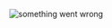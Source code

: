 ![something went wrong](https://github.com/exploreTanvir/React-Portfolio/blob/master/src/assets/portfol.png)
